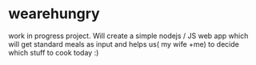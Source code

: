 wearehungry
===========

work in progress project. Will create a simple nodejs / JS web app which will get standard meals as input and helps us( my wife +me) to decide which stuff to cook today :)
